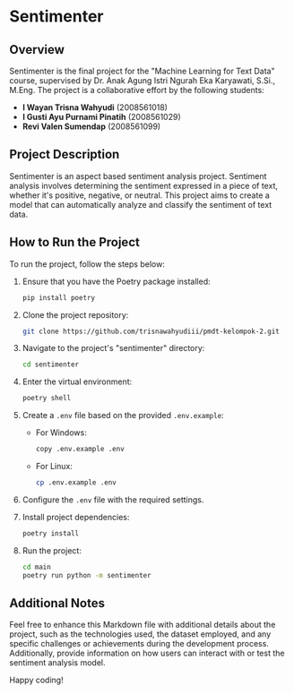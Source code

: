 # Sentimenter

## Overview

Sentimenter is the final project for the "Machine Learning for Text Data" course, supervised by Dr. Anak Agung Istri Ngurah Eka Karyawati, S.Si., M.Eng. The project is a collaborative effort by the following students:

- **I Wayan Trisna Wahyudi** (2008561018)
- **I Gusti Ayu Purnami Pinatih** (2008561029)
- **Revi Valen Sumendap** (2008561099)

## Project Description

Sentimenter is an aspect based sentiment analysis project. Sentiment analysis involves determining the sentiment expressed in a piece of text, whether it's positive, negative, or neutral. This project aims to create a model that can automatically analyze and classify the sentiment of text data.

## How to Run the Project

To run the project, follow the steps below:

1. Ensure that you have the Poetry package installed:

   ```bash
   pip install poetry
   ```

2. Clone the project repository:

   ```bash
   git clone https://github.com/trisnawahyudiii/pmdt-kelompok-2.git
   ```

3. Navigate to the project's "sentimenter" directory:

   ```bash
   cd sentimenter
   ```

4. Enter the virtual environment:

   ```bash
   poetry shell
   ```

5. Create a `.env` file based on the provided `.env.example`:

   - For Windows:

     ```bash
     copy .env.example .env
     ```

   - For Linux:

     ```bash
     cp .env.example .env
     ```

6. Configure the `.env` file with the required settings.

7. Install project dependencies:

   ```bash
   poetry install
   ```

8. Run the project:

   ```bash
   cd main
   poetry run python -m sentimenter
   ```

## Additional Notes

Feel free to enhance this Markdown file with additional details about the project, such as the technologies used, the dataset employed, and any specific challenges or achievements during the development process. Additionally, provide information on how users can interact with or test the sentiment analysis model.

Happy coding!
